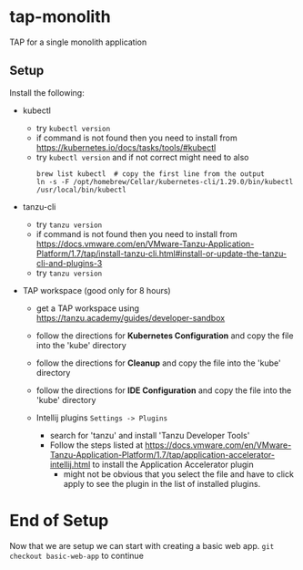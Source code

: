 # tap-monolith

TAP for a single monolith application

## Setup

Install the following:

- kubectl

    - try `kubectl version`
    - if command is not found then you need to install from https://kubernetes.io/docs/tasks/tools/#kubectl
    - try `kubectl version` and if not correct might need to also
      ```
      brew list kubectl  # copy the first line from the output
      ln -s -F /opt/homebrew/Cellar/kubernetes-cli/1.29.0/bin/kubectl /usr/local/bin/kubectl
      ```
- tanzu-cli

  - try `tanzu version`
  - if command is not found then you need to install from https://docs.vmware.com/en/VMware-Tanzu-Application-Platform/1.7/tap/install-tanzu-cli.html#install-or-update-the-tanzu-cli-and-plugins-3
  - try `tanzu version`
  

- TAP workspace (good only for 8 hours)
    
    - get a TAP workspace using https://tanzu.academy/guides/developer-sandbox
    - follow the directions for **Kubernetes Configuration** and copy the file into the 'kube' directory
    - follow the directions for **Cleanup** and copy the file into the 'kube' directory

   - follow the directions for **IDE Configuration** and copy the file into the 'kube' directory
   - Intellij plugins `Settings -> Plugins`
       - search for 'tanzu' and install 'Tanzu Developer Tools'
       - Follow the steps listed at https://docs.vmware.com/en/VMware-Tanzu-Application-Platform/1.7/tap/application-accelerator-intellij.html to install the Application Accelerator plugin
         - might not be obvious that you select the file and have to click apply to see the plugin in the list of installed plugins.

# End of Setup

Now that we are setup we can start with creating a basic web app.
`git checkout basic-web-app` to continue